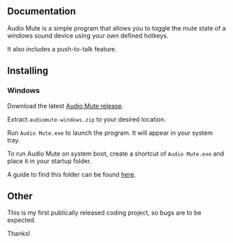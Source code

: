 ## Documentation

Audio Mute is a simple program that allows you to toggle the mute state of a windows sound device using your own defined hotkeys.

It also includes a push-to-talk feature.

## Installing

### Windows

Download the latest [Audio Mute release](https://github.com/JamesLowther/Audio-Mute/releases/latest).

Extract `audiomute-windows.zip` to your desired location.

Run `Audio Mute.exe` to launch the program. It will appear in your system tray.

To run Audio Mute on system boot, create a shortcut of `Audio Mute.exe` and place it in your startup folder.

A guide to find this folder can be found [here](http://www.thewindowsclub.com/startup-folder-in-windows-8).

## Other

This is my first publically released coding project, so bugs are to be expected.


Thanks!

